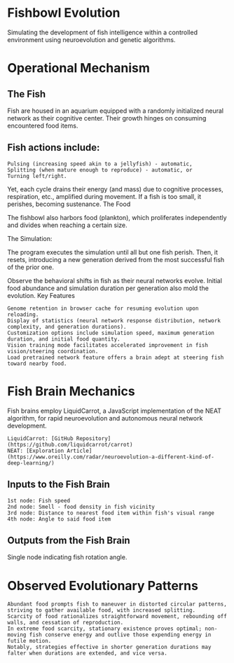 # Fishbowl Evolution

Simulating the development of fish intelligence within a controlled environment using neuroevolution and genetic algorithms.

# Operational Mechanism
## The Fish

Fish are housed in an aquarium equipped with a randomly initialized neural network as their cognitive center. Their growth hinges on consuming encountered food items.

## Fish actions include:

    Pulsing (increasing speed akin to a jellyfish) - automatic,
    Splitting (when mature enough to reproduce) - automatic, or
    Turning left/right.

Yet, each cycle drains their energy (and mass) due to cognitive processes, respiration, etc., amplified during movement. If a fish is too small, it perishes, becoming sustenance.
The Food

The fishbowl also harbors food (plankton), which proliferates independently and divides when reaching a certain size.

The Simulation:

The program executes the simulation until all but one fish perish. Then, it resets, introducing a new generation derived from the most successful fish of the prior one.

Observe the behavioral shifts in fish as their neural networks evolve. Initial food abundance and simulation duration per generation also mold the evolution.
Key Features

    Genome retention in browser cache for resuming evolution upon reloading.
    Display of statistics (neural network response distribution, network complexity, and generation durations).
    Customization options include simulation speed, maximum generation duration, and initial food quantity.
    Vision training mode facilitates accelerated improvement in fish vision/steering coordination.
    Load pretrained network feature offers a brain adept at steering fish toward nearby food.

# Fish Brain Mechanics

Fish brains employ LiquidCarrot, a JavaScript implementation of the NEAT algorithm, for rapid neuroevolution and autonomous neural network development.

    LiquidCarrot: [GitHub Repository](https://github.com/liquidcarrot/carrot)
    NEAT: [Exploration Article](https://www.oreilly.com/radar/neuroevolution-a-different-kind-of-deep-learning/)

## Inputs to the Fish Brain

    1st node: Fish speed
    2nd node: Smell - food density in fish vicinity
    3rd node: Distance to nearest food item within fish's visual range
    4th node: Angle to said food item

## Outputs from the Fish Brain

Single node indicating fish rotation angle.

# Observed Evolutionary Patterns

    Abundant food prompts fish to maneuver in distorted circular patterns, striving to gather available food, with increased splitting.
    Scarcity of food rationalizes straightforward movement, rebounding off walls, and cessation of reproduction.
    In extreme food scarcity, stationary existence proves optimal; non-moving fish conserve energy and outlive those expending energy in futile motion.
    Notably, strategies effective in shorter generation durations may falter when durations are extended, and vice versa.

